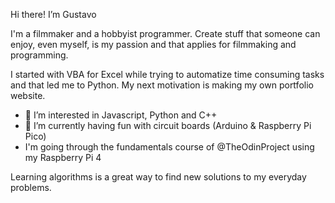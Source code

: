 Hi there! I’m Gustavo

<!---links--->

I'm a filmmaker and a hobbyist programmer. Create stuff that someone can enjoy, even myself, is my passion and that applies for filmmaking and programming.

I started with VBA for Excel while trying to automatize time consuming tasks and that led me to Python. My next motivation is making my own portfolio website.

- 👀 I’m interested in Javascript, Python and C++
- 🌱 I’m currently having fun with circuit boards (Arduino & Raspberry Pi Pico)
- I'm going through the fundamentals course of @TheOdinProject using my Raspberry Pi 4

Learning algorithms is a great way to find new solutions to my everyday problems.

<!---
intGus/intGus is a ✨ special ✨ repository because its `README.md` (this file) appears on your GitHub profile.
You can click the Preview link to take a look at your changes.
--->
